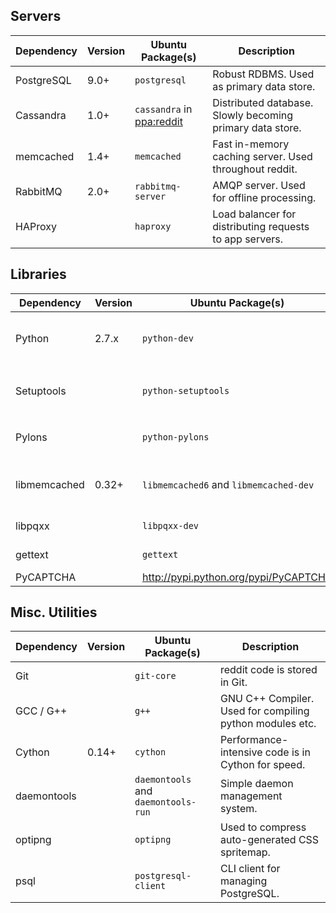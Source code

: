 ## Servers

Dependency   | Version | Ubuntu Package(s)                      | Description
-------------|---------|----------------------------------------|----------------------------------------------------------
PostgreSQL   | 9.0+    | `postgresql`                           | Robust RDBMS. Used as primary data store.
Cassandra    | 1.0+  | `cassandra` in [ppa:reddit](https://launchpad.net/~reddit/+archive/ppa)              | Distributed database. Slowly becoming primary data store. 
memcached    | 1.4+    | `memcached`                            | Fast in-memory caching server. Used throughout reddit.
RabbitMQ     | 2.0+    | `rabbitmq-server`                      | AMQP server. Used for offline processing.
HAProxy      |         | `haproxy`                              | Load balancer for distributing requests to app servers.

## Libraries

Dependency   | Version | Ubuntu Package(s)                      | Description
-------------|---------|----------------------------------------|----------------------------------------------------------
Python       | 2.7.x   | `python-dev`                           | Headers for building python modules.
Setuptools   |         | `python-setuptools`                    | Provides `easy_install` and support for `setup.py`.
Pylons       |         | `python-pylons`                        | Python Web application framework
libmemcached | 0.32+   | `libmemcached6` and `libmemcached-dev` | For communication with memcached.
libpqxx      |         | `libpqxx-dev`                          | C++ library for PostgreSQL.
gettext      |         | `gettext`                              | Used for i18n support.
PyCAPTCHA    |         | http://pypi.python.org/pypi/PyCAPTCHA  |

## Misc. Utilities

Dependency   | Version | Ubuntu Package(s)                      | Description
-------------|---------|----------------------------------------|----------------------------------------------------------
Git          |         | `git-core`                             | reddit code is stored in Git.
GCC / G++    |         | `g++`                                  | GNU C++ Compiler. Used for compiling python modules etc.
Cython       | 0.14+   | `cython`                               | Performance-intensive code is in Cython for speed.
daemontools  |         | `daemontools` and `daemontools-run`    | Simple daemon management system.
optipng      |         | `optipng`                              | Used to compress auto-generated CSS spritemap.
psql         |         | `postgresql-client`                    | CLI client for managing PostgreSQL.